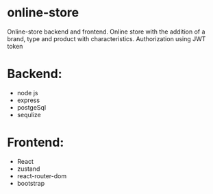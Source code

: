# online-store
Online-store backend and frontend. Online store with the addition of a brand, type and product with characteristics. Authorization using JWT token

# Backend:
- node js
- express
- postgeSql
- sequlize

# Frontend:
- React
- zustand
- react-router-dom
- bootstrap
